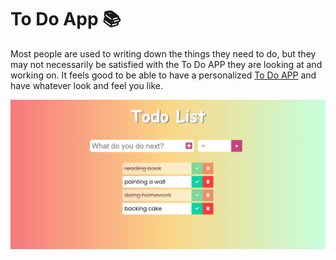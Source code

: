 # To Do App 📚
Most people are used to writing down the things they need to do, but they may not necessarily be satisfied with the To Do APP they are looking at and working on. It feels good to be able to have a personalized [To Do APP](https://shakiba-vakili.github.io/To-Do-App/) and have whatever look and feel you like.

<img src="To-Do-App.png" alt="To-Do-Appdemo" title="To-Do-App"  />
